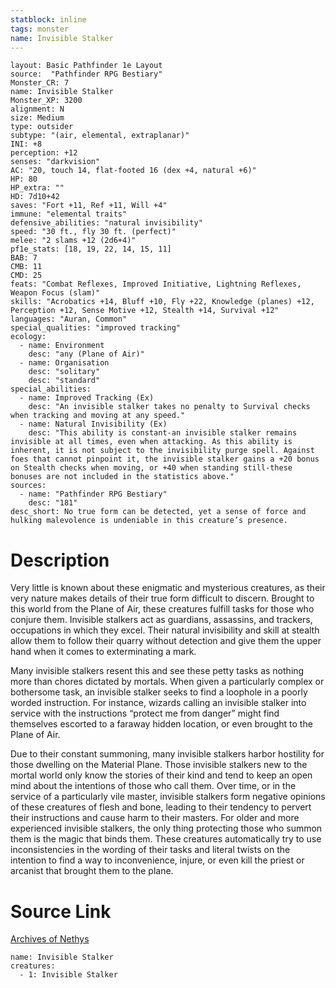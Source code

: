 ```yaml
---
statblock: inline
tags: monster
name: Invisible Stalker
---
```

```statblock
layout: Basic Pathfinder 1e Layout
source:  "Pathfinder RPG Bestiary"
Monster_CR: 7
name: Invisible Stalker
Monster_XP: 3200
alignment: N
size: Medium
type: outsider
subtype: "(air, elemental, extraplanar)"
INI: +8
perception: +12
senses: "darkvision"
AC: "20, touch 14, flat-footed 16 (dex +4, natural +6)"
HP: 80
HP_extra: ""
HD: 7d10+42
saves: "Fort +11, Ref +11, Will +4"
immune: "elemental traits"
defensive_abilities: "natural invisibility"
speed: "30 ft., fly 30 ft. (perfect)"
melee: "2 slams +12 (2d6+4)"
pf1e_stats: [18, 19, 22, 14, 15, 11]
BAB: 7
CMB: 11
CMD: 25
feats: "Combat Reflexes, Improved Initiative, Lightning Reflexes, Weapon Focus (slam)"
skills: "Acrobatics +14, Bluff +10, Fly +22, Knowledge (planes) +12, Perception +12, Sense Motive +12, Stealth +14, Survival +12"
languages: "Auran, Common"
special_qualities: "improved tracking"
ecology:
  - name: Environment
    desc: "any (Plane of Air)"
  - name: Organisation
    desc: "solitary"
    desc: "standard"
special_abilities:
  - name: Improved Tracking (Ex)
    desc: "An invisible stalker takes no penalty to Survival checks when tracking and moving at any speed."
  - name: Natural Invisibility (Ex)
    desc: "This ability is constant-an invisible stalker remains invisible at all times, even when attacking. As this ability is inherent, it is not subject to the invisibility purge spell. Against foes that cannot pinpoint it, the invisible stalker gains a +20 bonus on Stealth checks when moving, or +40 when standing still-these bonuses are not included in the statistics above."
sources:
  - name: "Pathfinder RPG Bestiary"
    desc: "181"
desc_short: No true form can be detected, yet a sense of force and hulking malevolence is undeniable in this creature’s presence.
```
# Description
Very little is known about these enigmatic and mysterious creatures, as their very nature makes details of their true form difficult to discern. Brought to this world from the Plane of Air, these creatures fulfill tasks for those who conjure them. Invisible stalkers act as guardians, assassins, and trackers, occupations in which they excel. Their natural invisibility and skill at stealth allow them to follow their quarry without detection and give them the upper hand when it comes to exterminating a mark.

Many invisible stalkers resent this and see these petty tasks as nothing more than chores dictated by mortals. When given a particularly complex or bothersome task, an invisible stalker seeks to find a loophole in a poorly worded instruction. For instance, wizards calling an invisible stalker into service with the instructions “protect me from danger” might find themselves escorted to a faraway hidden location, or even brought to the Plane of Air.

Due to their constant summoning, many invisible stalkers harbor hostility for those dwelling on the Material Plane. Those invisible stalkers new to the mortal world only know the stories of their kind and tend to keep an open mind about the intentions of those who call them. Over time, or in the service of a particularly vile master, invisible stalkers form negative opinions of these creatures of flesh and bone, leading to their tendency to pervert their instructions and cause harm to their masters. For older and more experienced invisible stalkers, the only thing protecting those who summon them is the magic that binds them. These creatures automatically try to use inconsistencies in the wording of their tasks and literal twists on the intention to find a way to inconvenience, injure, or even kill the priest or arcanist that brought them to the plane.
# Source Link
[Archives of Nethys](https://aonprd.com/MonsterDisplay.aspx?ItemName=Invisible%20Stalker)
```encounter-table
name: Invisible Stalker
creatures:
  - 1: Invisible Stalker
```

